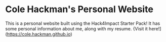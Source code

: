 # Cole Hackman's Personal Website
This is a personal website built using the Hack4Impact Starter Pack!
It has some personal information about me, along with my resume.
{Visit it here!](https://cole.hackman.github.io)
